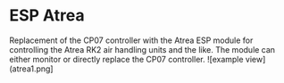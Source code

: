 # ESP Atrea #
Replacement of the CP07 controller with the Atrea ESP module for controlling the Atrea RK2 air handling units and the like. The module can either monitor or directly replace the CP07 controller.
![example view](atrea1.png]
